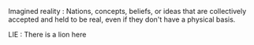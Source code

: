 Imagined reality  : Nations, 
	concepts, beliefs, or ideas that are collectively accepted and held to be real, even if they don't have a physical basis.

LIE : There is a lion here

